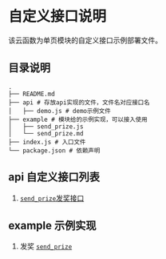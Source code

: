 # 自定义接口说明

该云函数为单页模块的自定义接口示例部署文件。

## 目录说明
```shelll
.
├── README.md
├── api # 存放api实现的文件，文件名对应接口名
│   ├── demo.js # demo示例文件
├── example # 模块给的示例实现，可以接入使用
│   ├── send_prize.js
│   └── send_prize.md
├── index.js # 入口文件
└── package.json # 依赖声明
```

## api 自定义接口列表
1. [`send_prize`发奖接口](https://github.com/TencentCloudBase-PageModule/integral-module/tree/master/docs/api.md#发送虚拟奖品(send_prize))
## example 示例实现

1. 发奖 [`send_prize`](./example/send_prize.js) 
